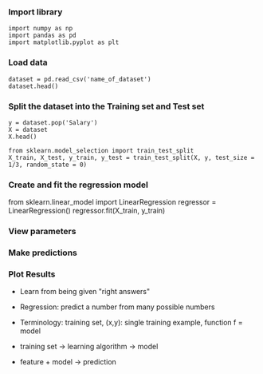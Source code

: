 ### Import library
```
import numpy as np
import pandas as pd
import matplotlib.pyplot as plt
```
### Load data
```
dataset = pd.read_csv('name_of_dataset')
dataset.head()
```
### Split the dataset into the Training set and Test set
```
y = dataset.pop('Salary')
X = dataset
X.head()
```
```
from sklearn.model_selection import train_test_split
X_train, X_test, y_train, y_test = train_test_split(X, y, test_size = 1/3, random_state = 0)
```
### Create and fit the regression model
from sklearn.linear_model import LinearRegression
regressor = LinearRegression()
regressor.fit(X_train, y_train)
### View parameters
### Make predictions
### Plot Results





- Learn from being given "right answers"
- Regression: predict a number from many possible numbers
- Terminology: training set, (x,y): single training example, function f = model

- training set -> learning algorithm -> model
- feature + model -> prediction
